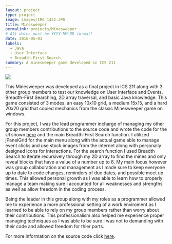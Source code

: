 ```yaml
---
layout: project
type: project
image: images/IMG_1422.JPG
title: Minesweeper
permalink: projects/Minesweeper
# All dates must be YYYY-MM-DD format!
date: 2016-05-01
labels:
  - Java
  - User Interface
  - Breadth-First Search
summary: A minesweeper game developed in ICS 211
---
```


<img class="ui medium right floated rounded image" src="../images/IMG_1423.JPG">

This Minesweeper was developed as a final project in ICS 211 along with 3 other group members to test our knowledge on User Interface and Events, Breadth-First Searching, 2D array traversal, and basic Java knowledge. This game consisted of 3 modes, an easy 10x10 grid, a medium 15x15, and a hard 20x20 grid that copied mechanics from the classic Minesweeper game on windows. 

For this project, I was the lead programmer incharge of managing my other group members contributions to the source code and wrote the code for the UI shown [here](https://youtu.be/hz9P9J7P4Wc) and the main Breadth-First Search function. I utilized jPanelGrid for the main menu along with the actual game able to manage event clicks and use stock images from the internet along with personally designed icons for interactions. For the search function I used Breadth Search to iterate recursively through my 2D array to find the mines and only reveal blocks that have a value of a number up to 8. My main focus however was group collaboration and management as I made sure to keep everyone up to date to code changes, reminders of due dates, and possible meet up times. This allowed personal growth as I was able to learn how to properly manage a team making sure I accounted for all weaknesses and strengths as well as allow freedom in the coding process.

Being the leader in this group along with my roles as a programmer allowed me to experience a more professional setting of a work enviroment as I learned to be able to rely on my group members rather than worry about their contributions. This professionalism also helped me experience proper managing techniques as I was able to be sure I was not to demanding with their code and allowed freedom for thier parts.

For more information on the source code click [here](https://github.com/kainyogi/Minesweeper).
 
